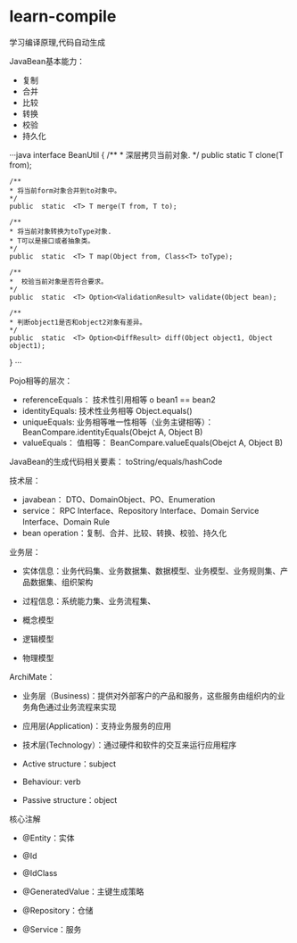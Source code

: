 # learn-compile
学习编译原理,代码自动生成

JavaBean基本能力： 

- 复制
- 合并
- 比较
- 转换
- 校验
- 持久化



···java
interface BeanUtil {
    /**
    * 深层拷贝当前对象.
    */
    public static <T> T clone(T from);

    /**
    * 将当前form对象合并到to对象中。
    */
    public  static  <T> T merge(T from, T to);

    /**
    * 将当前对象转换为toType对象.
    * T可以是接口或者抽象类。
    */
    public  static  <T> T map(Object from, Class<T> toType);

    /**
    *  校验当前对象是否符合要求。
    */
    public  static  <T> Option<ValidationResult> validate(Object bean);

    /**
    * 判断object1是否和object2对象有差异。
    */
    public  static  <T> Option<DiffResult> diff(Object object1, Object object1);
}
···




Pojo相等的层次：
- referenceEquals： 技术性引用相等 o bean1 == bean2
- identityEquals: 技术性业务相等 Object.equals()
- uniqueEquals: 业务相等唯一性相等（业务主键相等）： BeanCompare.identityEquals(Obejct A, Object B)
- valueEquals： 值相等： BeanCompare.valueEquals(Obejct A, Object B)

JavaBean的生成代码相关要素：
toString/equals/hashCode


技术层：
- javabean： DTO、DomainObject、PO、Enumeration
- service： RPC Interface、Repository Interface、Domain Service Interface、Domain Rule
- bean operation：复制、合并、比较、转换、校验、持久化


业务层：

- 实体信息：业务代码集、业务数据集、数据模型、业务模型、业务规则集、产品数据集、组织架构
- 过程信息：系统能力集、业务流程集、

- 概念模型
- 逻辑模型
- 物理模型

ArchiMate：
- 业务层（Business)：提供对外部客户的产品和服务，这些服务由组织内的业务角色通过业务流程来实现
- 应用层(Application)：支持业务服务的应用
- 技术层(Technology）：通过硬件和软件的交互来运行应用程序


- Active structure：subject
- Behaviour: verb
- Passive structure：object

核心注解

- @Entity：实体
- @Id
- @IdClass
- @GeneratedValue：主键生成策略





- @Repository：仓储
- @Service：服务